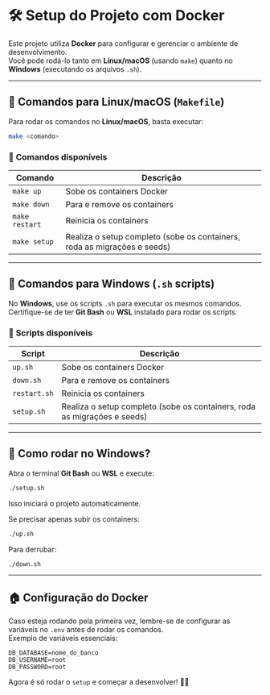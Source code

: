 # 🛠️ Setup do Projeto com Docker

Este projeto utiliza **Docker** para configurar e gerenciar o ambiente de desenvolvimento.  
Você pode rodá-lo tanto em **Linux/macOS** (usando `make`) quanto no **Windows** (executando os arquivos `.sh`).  

---

## 📌 Comandos para Linux/macOS (`Makefile`)

Para rodar os comandos no **Linux/macOS**, basta executar:

```bash
make <comando>
```

### 🎯 **Comandos disponíveis**
| Comando          | Descrição |
|-----------------|-----------|
| `make up`       | Sobe os containers Docker |
| `make down`     | Para e remove os containers |
| `make restart`  | Reinicia os containers |
| `make setup`    | Realiza o setup completo (sobe os containers, roda as migrações e seeds) |

---

## 📌 Comandos para Windows (`.sh` scripts)

No **Windows**, use os scripts `.sh` para executar os mesmos comandos.  
Certifique-se de ter **Git Bash** ou **WSL** instalado para rodar os scripts.

### 🎯 **Scripts disponíveis**
| Script         | Descrição |
|---------------|-----------|
| `up.sh`       | Sobe os containers Docker |
| `down.sh`     | Para e remove os containers |
| `restart.sh`  | Reinicia os containers |
| `setup.sh`    | Realiza o setup completo (sobe os containers, roda as migrações e seeds) |

---

## 🚀 **Como rodar no Windows?**
Abra o terminal **Git Bash** ou **WSL** e execute:

```bash
./setup.sh
```

Isso iniciará o projeto automaticamente.

Se precisar apenas subir os containers:

```bash
./up.sh
```

Para derrubar:

```bash
./down.sh
```

---

## 🏠️ **Configuração do Docker**
Caso esteja rodando pela primeira vez, lembre-se de configurar as variáveis no `.env` antes de rodar os comandos.  
Exemplo de variáveis essenciais:

```
DB_DATABASE=nome_do_banco
DB_USERNAME=root
DB_PASSWORD=root
```

Agora é só rodar o `setup` e começar a desenvolver! 🚀🔥

